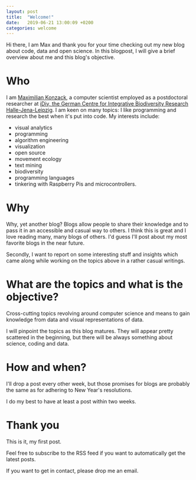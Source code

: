 ```yaml
---
layout: post
title:  "Welcome!"
date:   2019-06-21 13:00:09 +0200
categories: welcome
---
```


Hi there,
I am Max and thank you for your time checking out my new blog about code, data and open science. In this blogpost, I will give a brief overview about me and this blog's objective.

Who
====
I am [Maximilian Konzack](https://komax.github.io/), a computer scientist employed as a postdoctoral researcher at [iDiv, the German Centre for Integrative Biodiversity Research Halle-Jena-Leipzig](https://www.idiv.de/en.html). I am keen on many topics: I like programming and research the best when it's put into code. My interests include:
 * visual analytics
 * programming
 * algorithm engineering
 * visualization
 * open source
 * movement ecology
 * text mining
 * biodiversity
 * programming languages
 * tinkering with Raspberry Pis and microcontrollers.

Why
====
Why, yet another blog? Blogs allow people to share their knowledge and to pass it in an accessible and casual way to others. I think this is great and I love reading many, many blogs of others. I'd guess I'll post about my most favorite blogs in the near future.

Secondly, I want to report on some interesting stuff and insights which came along while working on the topics above in a rather casual writings.

What are the topics and what is the objective?
===
Cross-cutting topics revolving around computer science and means to gain knowledge from data and visual representations of data.

I will pinpoint the topics as this blog matures. They will appear pretty scattered in the beginning, but there will be always something about science, coding and data.



How and when?
===
I'll drop a post every other week, but those promises for blogs are probably the same as for adhering to New Year's resolutions.

I do my best to have at least a post within two weeks.


Thank you
===
This is it, my first post.

Feel free to subscribe to the RSS feed if you want to automatically get the latest posts.

  
If you want to get in contact, please drop me an email.
